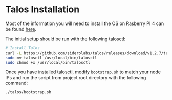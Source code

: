 # Talos Installation

Most of the information you will need to install the OS on Rasberry PI 4 can be found [here](https://www.talos.dev/v1.3/talos-guides/install/single-board-computers/rpi_4/).

The initial setup should be run with the following talosctl:

```bash
# Install Talos
curl -L https://github.com/siderolabs/talos/releases/download/v1.2.7/talosctl-linux-amd64 -o talosctl
sudo mv talosctl /usr/local/bin/talosctl
sudo chmod +x /usr/local/bin/talosctl
```

Once you have installed talosctl, modify `bootstrap.sh` to match your node IPs and run the script from project root directory with the following command:

```bash
./talos/bootstrap.sh
```